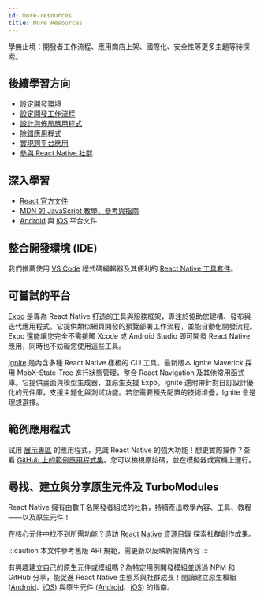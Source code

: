 ```yaml
---
id: more-resources
title: More Resources
---
```


學無止境：開發者工作流程、應用商店上架、國際化、安全性等更多主題等待探索。

## 後續學習方向

- [設定開發環境](environment-setup)
- [設定開發工作流程](running-on-device)
- [設計與佈局應用程式](flexbox)
- [除錯應用程式](debugging)
- [實現跨平台應用](platform-specific-code)
- [參與 React Native 社群](/community/overview)

## 深入學習

- [React 官方文件](https://react.dev/learn)
- [MDN 的 JavaScript 教學、參考與指南](https://developer.mozilla.org/en-US/docs/Web/JavaScript)
- [Android](https://developer.android.com/docs) 與 [iOS](https://developer.apple.com/documentation/uikit) 平台文件

## 整合開發環境 (IDE)

我們推薦使用 [VS Code](https://code.visualstudio.com/) 程式碼編輯器及其便利的 [React Native 工具套件](https://marketplace.visualstudio.com/items?itemName=msjsdiag.vscode-react-native)。

## 可嘗試的平台

[Expo](https://docs.expo.dev/) 是專為 React Native 打造的工具與服務框架，專注於協助您建構、發布與迭代應用程式。它提供類似網頁開發的預覽部署工作流程，並能自動化開發流程。Expo 還能讓您完全不需接觸 Xcode 或 Android Studio 即可開發 React Native 應用，同時也不妨礙您使用這些工具。

[Ignite](https://github.com/infinitered/ignite) 是內含多種 React Native 樣板的 CLI 工具。最新版本 Ignite Maverick 採用 MobX-State-Tree 進行狀態管理，整合 React Navigation 及其他常用函式庫。它提供畫面與模型生成器，並原生支援 Expo。Ignite 還附帶針對自訂設計優化的元件庫，支援主題化與測試功能。若您需要預先配置的技術堆疊，Ignite 會是理想選擇。

## 範例應用程式

試用 [展示專區](https://reactnative.dev/showcase) 的應用程式，見識 React Native 的強大功能！想更實際操作？查看 [GitHub 上的範例應用程式集](https://github.com/ReactNativeNews/React-Native-Apps)。您可以檢視原始碼，並在模擬器或實機上運行。

## 尋找、建立與分享原生元件及 TurboModules

React Native 擁有由數千名開發者組成的社群，持續產出教學內容、工具、教程——以及原生元件！

在核心元件中找不到所需功能？造訪 [React Native 資源目錄](https://reactnative.directory) 探索社群創作成果。

:::caution
本文件參考舊版 API 規範，需更新以反映新架構內容
:::

有興趣建立自己的原生元件或模組嗎？為特定用例開發模組並透過 NPM 和 GitHub 分享，能促進 React Native 生態系與社群成長！閱讀建立原生模組 ([Android](legacy/native-modules-android.md)、[iOS](legacy/native-modules-ios.md)) 與原生元件 ([Android](legacy/native-components-android.md)、[iOS](legacy/native-components-ios.md)) 的指南。